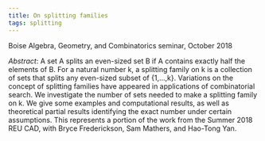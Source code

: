 ```yaml
---
title: On splitting families
tags: splitting
---
```


Boise Algebra, Geometry, and Combinatorics seminar, October 2018<!--more-->

*Abstract*: A set A splits an even-sized set B if A contains exactly half the elements of B. For a natural number k, a splitting family on k is a collection of sets that splits any even-sized subset of {1,...,k}. Variations on the concept of splitting families have appeared in applications of combinatorial search. We investigate the number of sets needed to make a splitting family on k. We give some examples and computational results, as well as theoretical partial results identifying the exact number under certain assumptions. This represents a portion of the work from the Summer 2018 REU CAD, with Bryce Frederickson, Sam Mathers, and Hao-Tong Yan.